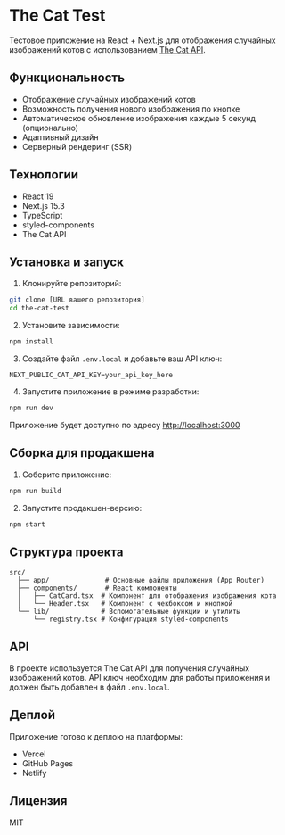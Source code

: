 # The Cat Test

Тестовое приложение на React + Next.js для отображения случайных изображений котов с использованием [The Cat API](https://thecatapi.com/).

## Функциональность

- Отображение случайных изображений котов
- Возможность получения нового изображения по кнопке
- Автоматическое обновление изображения каждые 5 секунд (опционально)
- Адаптивный дизайн
- Серверный рендеринг (SSR)

## Технологии

- React 19
- Next.js 15.3
- TypeScript
- styled-components
- The Cat API

## Установка и запуск

1. Клонируйте репозиторий:
```bash
git clone [URL вашего репозитория]
cd the-cat-test
```

2. Установите зависимости:
```bash
npm install
```

3. Создайте файл `.env.local` и добавьте ваш API ключ:
```
NEXT_PUBLIC_CAT_API_KEY=your_api_key_here
```

4. Запустите приложение в режиме разработки:
```bash
npm run dev
```

Приложение будет доступно по адресу [http://localhost:3000](http://localhost:3000)

## Сборка для продакшена

1. Соберите приложение:
```bash
npm run build
```

2. Запустите продакшен-версию:
```bash
npm start
```

## Структура проекта

```
src/
  ├── app/              # Основные файлы приложения (App Router)
  ├── components/       # React компоненты
  │   ├── CatCard.tsx  # Компонент для отображения изображения кота
  │   └── Header.tsx   # Компонент с чекбоксом и кнопкой
  └── lib/             # Вспомогательные функции и утилиты
      └── registry.tsx # Конфигурация styled-components
```

## API

В проекте используется The Cat API для получения случайных изображений котов. API ключ необходим для работы приложения и должен быть добавлен в файл `.env.local`.

## Деплой

Приложение готово к деплою на платформы:
- Vercel
- GitHub Pages
- Netlify

## Лицензия

MIT

